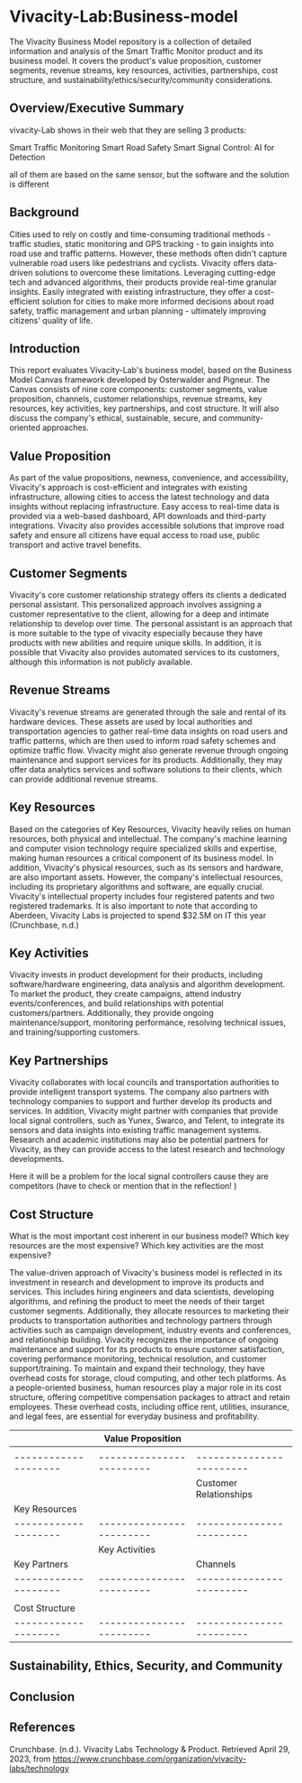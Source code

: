 # Vivacity-Lab:Business-model
The Vivacity Business Model repository is a collection of detailed information and analysis of the Smart Traffic Monitor product and its business model. It covers the product's value proposition, customer segments, revenue streams, key resources, activities, partnerships, cost structure, and sustainability/ethics/security/community considerations. 
## Overview/Executive Summary
vivacity-Lab  shows in their web that they are selling 3 products: 

Smart Traffic Monitoring
Smart Road Safety
Smart Signal Control: AI for Detection

all of them are based on the same sensor, but the software and the solution is different

## Background 
Cities used to rely on costly and time-consuming traditional methods - traffic studies, static monitoring and GPS tracking - to gain insights into road use and traffic patterns. However, these methods often didn't capture vulnerable road users like pedestrians and cyclists. Vivacity offers data-driven solutions to overcome these limitations. Leveraging cutting-edge tech and advanced algorithms, their products provide real-time granular insights. Easily integrated with existing infrastructure, they offer a cost-efficient solution for cities to make more informed decisions about road safety, traffic management and urban planning - ultimately improving citizens' quality of life.

## Introduction
This report evaluates Vivacity-Lab's business model, based on the Business Model Canvas framework developed by Osterwalder and Pigneur. The Canvas consists of nine core components: customer segments, value proposition, channels, customer relationships, revenue streams, key resources, key activities, key partnerships, and cost structure. It will also discuss the company's ethical, sustainable, secure, and community-oriented approaches.
## Value Proposition
As part of the value propositions, newness, convenience, and accessibility, Vivacity's approach is cost-efficient and integrates with existing infrastructure, allowing cities to access the latest technology and data insights without replacing infrastructure. Easy access to real-time data is provided via a web-based dashboard, API downloads and third-party integrations. Vivacity also provides accessible solutions that improve road safety and ensure all citizens have equal access to road use, public transport and active travel benefits.
## Customer Segments

Vivacity's core customer relationship strategy offers its clients a dedicated personal assistant. This personalized approach involves assigning a customer representative to the client, allowing for a deep and intimate relationship to develop over time. The personal assistant is an approach that is more suitable to the type of vivacity especially because they have products with new abilities and require unique skills.  In addition, it is possible that Vivacity also provides automated services to its customers, although this information is  not  publicly available.

## Revenue Streams

Vivacity's revenue streams  are generated through the sale and rental of its hardware devices. These assets are used by local authorities and transportation agencies to gather real-time data insights on road users and traffic patterns, which are then used to inform road safety schemes and optimize traffic flow. Vivacity might  also generate revenue through ongoing maintenance and support services for its products. Additionally, they may offer data analytics services and software solutions to their clients, which can provide additional revenue streams.

## Key Resources
Based on the categories of Key Resources, Vivacity heavily relies on human resources, both physical and intellectual. The company's machine learning and computer vision technology require specialized skills and expertise, making human resources a critical component of its business model. In addition, Vivacity's physical resources, such as its sensors and hardware, are also important assets. However, the company's intellectual resources, including its proprietary algorithms and software, are equally crucial. Vivacity's intellectual property includes four registered patents and two registered trademarks. It is also important to note that according to Aberdeen, Vivacity Labs is projected to spend $32.5M on IT this year (Crunchbase, n.d.)
## Key Activities
Vivacity invests in product development for their products, including software/hardware engineering, data analysis and algorithm development. To market the product, they create campaigns, attend industry events/conferences, and build relationships with potential customers/partners. Additionally, they provide ongoing maintenance/support, monitoring performance, resolving technical issues, and training/supporting customers.

## Key Partnerships
Vivacity collaborates with local councils and transportation authorities to provide intelligent transport systems. The company also partners with technology companies to support  and further develop its products and services. In addition, Vivacity might partner with companies that provide local signal controllers, such as Yunex, Swarco, and Telent, to integrate its sensors and data insights into existing traffic management systems. Research and academic institutions may also be potential partners for Vivacity, as they can provide access to the latest research and technology developments. 

Here it   will be a problem for the local signal controllers cause they are competitors (have to check or mention that in the reflection! )
## Cost Structure
What is the most important cost inherent in our business model?
Which key resources are the most expensive?
Which key activities are the most expensive? 

The value-driven approach of Vivacity's business model is reflected in its investment in research and development to improve its products and services. This includes hiring engineers and data scientists, developing algorithms, and refining the product to meet the needs of their target customer segments. Additionally, they allocate resources to marketing their products to transportation authorities and technology partners through activities such as campaign development, industry events and conferences, and relationship building. Vivacity recognizes the importance of ongoing maintenance and support for its products to ensure customer satisfaction, covering performance monitoring, technical resolution, and customer support/training. To maintain and expand their technology, they have overhead costs for storage, cloud computing, and other tech platforms. As a people-oriented business, human resources play a major role in its cost structure, offering competitive compensation packages to attract and retain employees. These overhead costs, including office rent, utilities, insurance, and legal fees, are essential for everyday business and profitability.


|                    |                    Value Proposition                     |                    |
|--------------------|----------------------------------------------------------|--------------------|
|                    |                                                          |                    |
|--------------------|------------------------|------------------------|-----------------------------|
|                    |                       | Customer Relationships  |        Customer Segments    |
| Key Resources      |                        |                        |                             |
|--------------------|------------------------|------------------------|-----------------------------|
|                    | Key Activities         |                        |                             |
| Key Partners       |                        |           Channels     |                             |
|--------------------|------------------------|------------------------|-----------------------------|
|                    |                        |                        |                             |
| Cost Structure     |                        |                        |         Revenue Streams     |
|--------------------|------------------------|------------------------|-----------------------------|
## Sustainability, Ethics, Security, and Community

## Conclusion

## References
Crunchbase. (n.d.). Vivacity Labs Technology & Product. Retrieved April 29, 2023, from https://www.crunchbase.com/organization/vivacity-labs/technology
